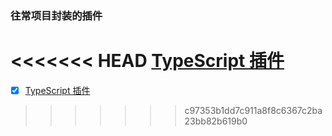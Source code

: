 ### 往常项目封装的插件

<<<<<<< HEAD
[TypeScript 插件](../tree/master/TypeScript)
=======
-[x] [TypeScript 插件](https://github.com/myaccumulate/plug-in/TypeScript)
>>>>>>> c97353b1dd7c911a8f8c6367c2ba23bb82b619b0
